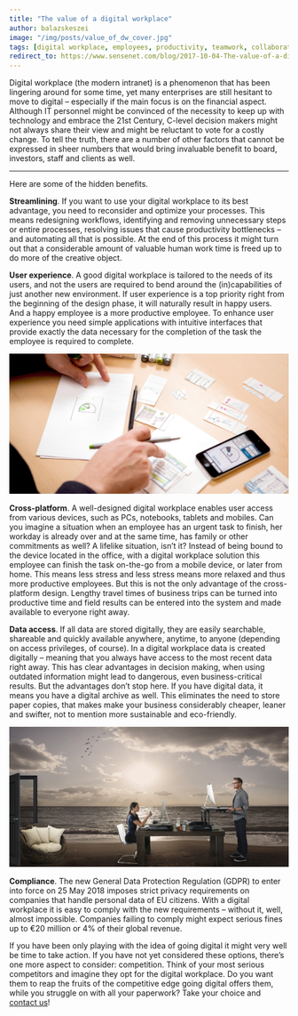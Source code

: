 ```yaml
---
title: "The value of a digital workplace"
author: balazskeszei
image: "/img/posts/value_of_dw_cover.jpg"
tags: [digital workplace, employees, productivity, teamwork, collaboration]
redirect_to: https://www.sensenet.com/blog/2017-10-04-The-value-of-a-digital-workplace
---
```


Digital workplace (the modern intranet) is a phenomenon that has been lingering around for some time, yet many enterprises are still hesitant to move to digital – especially if the main focus is on the financial aspect. Although IT personnel might be convinced of the necessity to keep up with technology and embrace the 21st Century, C-level decision makers might not always share their view and might be reluctant to vote for a costly change. To tell the truth, there are a number of other factors that cannot be expressed in sheer numbers that would bring invaluable benefit to board, investors, staff and clients as well.
 
---

Here are some of the hidden benefits.

**Streamlining**. If you want to use your digital workplace to its best advantage, you need to reconsider and optimize your processes. This means redesigning workflows, identifying and removing unnecessary steps or entire processes, resolving issues that cause productivity bottlenecks – and automating all that is possible. At the end of this process it might turn out that a considerable amount of valuable human work time is freed up to do more of the creative object.

**User experience**. A good digital workplace is tailored to the needs of its users, and not the users are required to bend around the (in)capabilities of just another new environment. If user experience is a top priority right from the beginning of the design phase, it will naturally result in happy users. And a happy employee is a more productive employee. To enhance user experience you need simple applications with intuitive interfaces that provide exactly the data necessary for the completion of the task the employee is required to complete.

![value_of_dw_userexp](/img/posts/value_of_dw_userexp.jpg)

**Cross-platform**. A well-designed digital workplace enables user access from various devices, such as PCs, notebooks, tablets and mobiles. Can you imagine a situation when an employee has an urgent task to finish, her workday is already over and at the same time, has family or other commitments as well? A lifelike situation, isn’t it? Instead of being bound to the device located in the office, with a digital workplace solution this employee can finish the task on-the-go from a mobile device, or later from home. This means less stress and less stress means more relaxed and thus more productive employees. But this is not the only advantage of the cross-platform design. Lengthy travel times of business trips can be turned into productive time and field results can be entered into the system and made available to everyone right away.

**Data access**. If all data are stored digitally, they are easily searchable, shareable and quickly available anywhere, anytime, to anyone (depending on access privileges, of course). In a digital workplace data is created digitally – meaning that you always have access to the most recent data right away. This has clear advantages in decision making, when using outdated information might lead to dangerous, even business-critical results. But the advantages don’t stop here. If you have digital data, it means you have a digital archive as well. This eliminates the need to store paper copies, that makes make your business considerably cheaper, leaner and swifter, not to mention more sustainable and eco-friendly.

![value_of_dw_accessdata](/img/posts/value_of_dw_accessdata.jpg)

**Compliance**. The new General Data Protection Regulation (GDPR) to enter into force on 25 May 2018 imposes strict privacy requirements on companies that handle personal data of EU citizens. With a digital workplace it is easy to comply with the new requirements – without it, well, almost impossible. Companies failing to comply might expect serious fines up to €20 million or 4% of their global revenue.

If you have been only playing with the idea of going digital it might very well be time to take action. If you have not yet considered these options, there’s one more aspect to consider: competition. Think of your most serious competitors and imagine they opt for the digital workplace. Do you want them to reap the fruits of the competitive edge going digital offers them, while you struggle on with all your paperwork? Take your choice and [contact us](https://www.sensenet.com/contact)!
